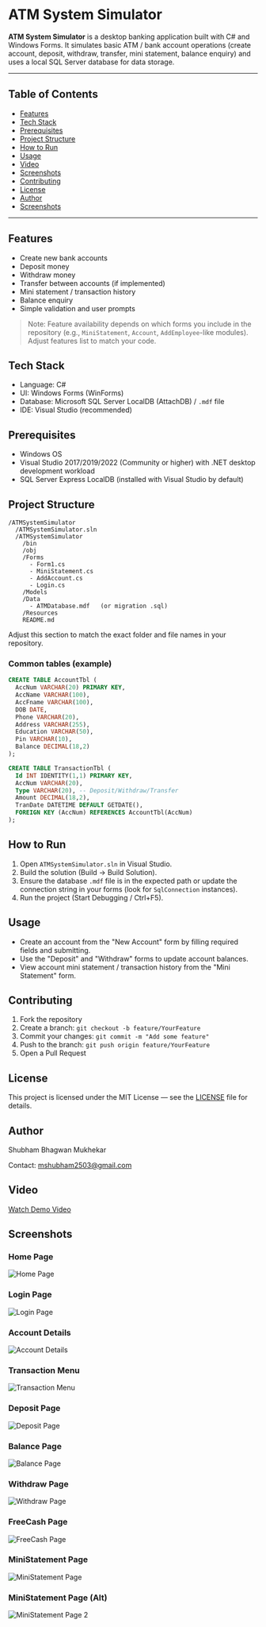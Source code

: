 # ATM System Simulator

**ATM System Simulator** is a desktop banking application built with C# and Windows Forms. It simulates basic ATM / bank account operations (create account, deposit, withdraw, transfer, mini statement, balance enquiry) and uses a local SQL Server database for data storage.

---

## Table of Contents

* [Features](#features)
* [Tech Stack](#tech-stack)
* [Prerequisites](#prerequisites)
* [Project Structure](#project-structure)
* [How to Run](#how-to-run)
* [Usage](#usage)
* [Video](#Video)
* [Screenshots](#screenshots)
* [Contributing](#contributing)
* [License](#license)
* [Author](#author)
* [Screenshots](#author)
  
---

## Features

* Create new bank accounts
* Deposit money
* Withdraw money
* Transfer between accounts (if implemented)
* Mini statement / transaction history
* Balance enquiry
* Simple validation and user prompts

> Note: Feature availability depends on which forms you include in the repository (e.g., `MiniStatement`, `Account`, `AddEmployee`-like modules). Adjust features list to match your code.

## Tech Stack

* Language: C#
* UI: Windows Forms (WinForms)
* Database: Microsoft SQL Server LocalDB (AttachDB) / `.mdf` file
* IDE: Visual Studio (recommended)

## Prerequisites

* Windows OS
* Visual Studio 2017/2019/2022 (Community or higher) with .NET desktop development workload
* SQL Server Express LocalDB (installed with Visual Studio by default)

## Project Structure

```
/ATMSystemSimulator
  /ATMSystemSimulator.sln
  /ATMSystemSimulator
    /bin
    /obj
    /Forms
      - Form1.cs
      - MiniStatement.cs
      - AddAccount.cs
      - Login.cs
    /Models
    /Data
      - ATMDatabase.mdf   (or migration .sql)
    /Resources
    README.md
```

Adjust this section to match the exact folder and file names in your repository.


### Common tables (example)

```sql
CREATE TABLE AccountTbl (
  AccNum VARCHAR(20) PRIMARY KEY,
  AccName VARCHAR(100),
  AccFname VARCHAR(100),
  DOB DATE,
  Phone VARCHAR(20),
  Address VARCHAR(255),
  Education VARCHAR(50),
  Pin VARCHAR(10),
  Balance DECIMAL(18,2)
);

CREATE TABLE TransactionTbl (
  Id INT IDENTITY(1,1) PRIMARY KEY,
  AccNum VARCHAR(20),
  Type VARCHAR(20), -- Deposit/Withdraw/Transfer
  Amount DECIMAL(18,2),
  TranDate DATETIME DEFAULT GETDATE(),
  FOREIGN KEY (AccNum) REFERENCES AccountTbl(AccNum)
);
```

## How to Run

1. Open `ATMSystemSimulator.sln` in Visual Studio.
2. Build the solution (Build -> Build Solution).
3. Ensure the database `.mdf` file is in the expected path or update the connection string in your forms (look for `SqlConnection` instances).
4. Run the project (Start Debugging / Ctrl+F5).

## Usage

* Create an account from the "New Account" form by filling required fields and submitting.
* Use the "Deposit" and "Withdraw" forms to update account balances.
* View account mini statement / transaction history from the "Mini Statement" form.

## Contributing

1. Fork the repository
2. Create a branch: `git checkout -b feature/YourFeature`
3. Commit your changes: `git commit -m "Add some feature"`
4. Push to the branch: `git push origin feature/YourFeature`
5. Open a Pull Request


## License

This project is licensed under the MIT License — see the [LICENSE](LICENSE) file for details.

## Author

Shubham Bhagwan Mukhekar

Contact: mshubham2503@gmail.com

## Video
[Watch Demo Video](https://drive.google.com/file/d/1uT0UD4Lki7AvdWouwRLVOZilRlEUSFnb/view?usp=sharing)

## Screenshots

### Home Page
![Home Page](https://github.com/user-attachments/assets/ee8cd478-f911-4477-8973-5e988cb9e839)

### Login Page
![Login Page](https://github.com/user-attachments/assets/665404d4-7ff8-4a66-8b0d-7e755064bfc8)

### Account Details
![Account Details](https://github.com/user-attachments/assets/905401b1-20cd-4128-a601-89c8c6990375)

### Transaction Menu
![Transaction Menu](https://github.com/user-attachments/assets/36c0a892-3a08-4883-af19-ec6470883fae)

### Deposit Page
![Deposit Page](https://github.com/user-attachments/assets/846aa4ed-04ae-4947-9e73-0ad3fb8ad4d1)

### Balance Page
![Balance Page](https://github.com/user-attachments/assets/28cd6ea2-e24c-4b43-8616-2caf40cb7757)

### Withdraw Page
![Withdraw Page](https://github.com/user-attachments/assets/5b5ff29f-e28b-469d-a754-9a4ddf80a6be)

### FreeCash Page
![FreeCash Page](https://github.com/user-attachments/assets/53b3c1b5-5793-4917-927f-4fa54d054e43)

### MiniStatement Page
![MiniStatement Page](https://github.com/user-attachments/assets/62bda9fd-5adc-481b-858a-5024a073d476)

### MiniStatement Page (Alt)
![MiniStatement Page 2](https://github.com/user-attachments/assets/ed0bf57c-a4fd-4f94-ab96-6f57475d592b)

